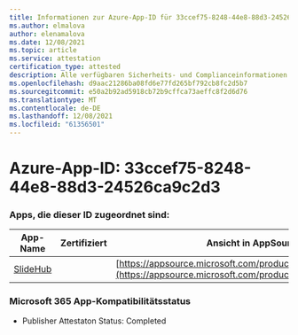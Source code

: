 ```yaml
---
title: Informationen zur Azure-App-ID für 33ccef75-8248-44e8-88d3-24526ca9c2d3
ms.author: elmalova
author: elenamalova
ms.date: 12/08/2021
ms.topic: article
ms.service: attestation
certification_type: attested
description: Alle verfügbaren Sicherheits- und Complianceinformationen für 33ccef75-8248-44e8-88d3-24526ca9c2d3.
ms.openlocfilehash: d9aac21286ba08fd6e77fd265bf792cb8fc2d5b7
ms.sourcegitcommit: e50a2b92ad5918cb72b9cffca73aeffc8f2d6d76
ms.translationtype: MT
ms.contentlocale: de-DE
ms.lasthandoff: 12/08/2021
ms.locfileid: "61356501"
---
```

# <a name="azure-app-id-33ccef75-8248-44e8-88d3-24526ca9c2d3"></a>Azure-App-ID: 33ccef75-8248-44e8-88d3-24526ca9c2d3


### <a name="apps-associated-with-this-id"></a>Apps, die dieser ID zugeordnet sind:
| **App-Name** | **Zertifiziert** | **Ansicht in AppSource** |
|--------------|---------------|-----------------------|
| [SlideHub](https://docs.microsoft.com/microsoft-365-app-certification/forward/WA200001625) |  | [https://appsource.microsoft.com/product/office/WA200001625](https://appsource.microsoft.com/product/office/WA200001625) |

### <a name="microsoft-365-app-compliance-status"></a>Microsoft 365 App-Kompatibilitätsstatus
- Publisher Attestaton Status: Completed
